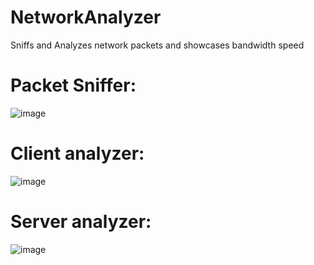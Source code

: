 # NetworkAnalyzer
Sniffs and Analyzes network packets and showcases bandwidth speed

# Packet Sniffer:
![image](https://user-images.githubusercontent.com/98561646/235476814-99eff0f5-0ba9-495c-8742-46f5e98ef930.png)

# Client analyzer:
![image](https://user-images.githubusercontent.com/98561646/235477182-9b15c681-2e17-463c-84c0-99e7d2a28c3d.png)

# Server analyzer:
![image](https://user-images.githubusercontent.com/98561646/235477503-41d6711c-eb12-4393-8437-3eb5f46c9e53.png)

